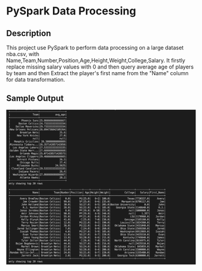 # PySpark Data Processing

## Description
This project use PySpark to perform data processing on a large dataset nba.csv, with Name,Team,Number,Position,Age,Height,Weight,College,Salary. It firstly replace missing salary values with 0 and then query average age of players by team and then Extract the player's first name from the "Name" column for data transformation.

## Sample Output
![](ouput.png)